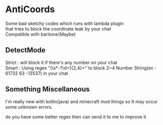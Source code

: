 # AntiCoords
Some bad sketchy codes which runs with lambda plugin\
that tries to block the coordinate leak by your chat\
Compatible with baritone(Maybe)
## DetectMode
Strict : will block it if there's any number on your chat\
Smart : Using regex "(\s*-?\d+){2,4}+" to block 2~4 Number String(ex : 61732 63 -13537) in your chat
## Something Miscellaneous
I'm really new with kotlin(java) and minecraft mod things so It may occur some unknown errors.

do you have some better regex then can send it to me to improve it